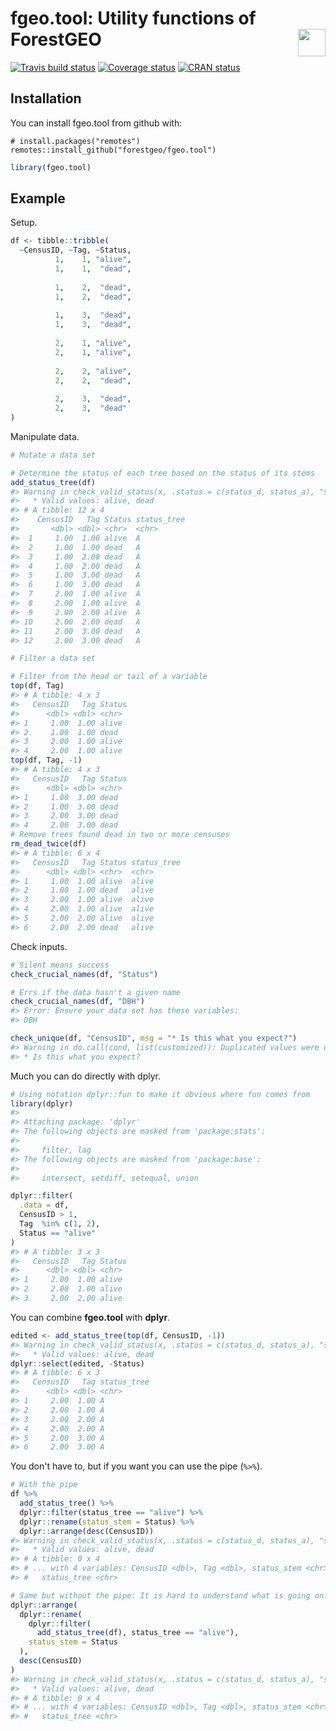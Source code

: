 
<!-- README.md is generated from README.Rmd. Please edit that file -->
fgeo.tool: Utility functions of ForestGEO <img src="https://i.imgur.com/39pvr4n.png" align="right" height=44 />
===============================================================================================================

[![Travis build status](https://travis-ci.org/forestgeo/fgeo.tool.svg?branch=master)](https://travis-ci.org/forestgeo/fgeo.tool) [![Coverage status](https://coveralls.io/repos/github/forestgeo/fgeo.tool/badge.svg)](https://coveralls.io/r/forestgeo/fgeo.tool?branch=master) [![CRAN status](http://www.r-pkg.org/badges/version/fgeo.tool)](https://cran.r-project.org/package=fgeo.tool)

Installation
------------

You can install fgeo.tool from github with:

    # install.packages("remotes")
    remotes::install_github("forestgeo/fgeo.tool")

``` r
library(fgeo.tool)
```

Example
-------

Setup.

``` r
df <- tibble::tribble(
  ~CensusID, ~Tag, ~Status,
          1,    1, "alive",
          1,    1,  "dead",
                           
          1,    2,  "dead",
          1,    2,  "dead",
                           
          1,    3,  "dead",
          1,    3,  "dead",
                           
          2,    1, "alive",
          2,    1, "alive",
                           
          2,    2, "alive",
          2,    2,  "dead",
                           
          2,    3,  "dead",
          2,    3,  "dead"
)
```

Manipulate data.

``` r
# Mutate a data set

# Determine the status of each tree based on the status of its stems
add_status_tree(df)
#> Warning in check_valid_status(x, .status = c(status_d, status_a), "status"): No observation has .status = D, A
#>   * Valid values: alive, dead
#> # A tibble: 12 x 4
#>    CensusID   Tag Status status_tree
#>       <dbl> <dbl> <chr>  <chr>      
#>  1     1.00  1.00 alive  A          
#>  2     1.00  1.00 dead   A          
#>  3     1.00  2.00 dead   A          
#>  4     1.00  2.00 dead   A          
#>  5     1.00  3.00 dead   A          
#>  6     1.00  3.00 dead   A          
#>  7     2.00  1.00 alive  A          
#>  8     2.00  1.00 alive  A          
#>  9     2.00  2.00 alive  A          
#> 10     2.00  2.00 dead   A          
#> 11     2.00  3.00 dead   A          
#> 12     2.00  3.00 dead   A

# Filter a data set

# Filter from the head or tail of a variable
top(df, Tag)
#> # A tibble: 4 x 3
#>   CensusID   Tag Status
#>      <dbl> <dbl> <chr> 
#> 1     1.00  1.00 alive 
#> 2     1.00  1.00 dead  
#> 3     2.00  1.00 alive 
#> 4     2.00  1.00 alive
top(df, Tag, -1)
#> # A tibble: 4 x 3
#>   CensusID   Tag Status
#>      <dbl> <dbl> <chr> 
#> 1     1.00  3.00 dead  
#> 2     1.00  3.00 dead  
#> 3     2.00  3.00 dead  
#> 4     2.00  3.00 dead
# Remove trees found dead in two or more censuses
rm_dead_twice(df)
#> # A tibble: 6 x 4
#>   CensusID   Tag Status status_tree
#>      <dbl> <dbl> <chr>  <chr>      
#> 1     1.00  1.00 alive  alive      
#> 2     1.00  1.00 dead   alive      
#> 3     2.00  1.00 alive  alive      
#> 4     2.00  1.00 alive  alive      
#> 5     2.00  2.00 alive  alive      
#> 6     2.00  2.00 dead   alive
```

Check inputs.

``` r
# Silent means success
check_crucial_names(df, "Status")

# Errs if the data hasn't a given name
check_crucial_names(df, "DBH")
#> Error: Ensure your data set has these variables:
#> DBH

check_unique(df, "CensusID", msg = "* Is this what you expect?")
#> Warning in do.call(cond, list(customized)): Duplicated values were detected
#> * Is this what you expect?
```

Much you can do directly with dplyr.

``` r
# Using notation dplyr::fun to make it obvious where fun comes from
library(dplyr)
#> 
#> Attaching package: 'dplyr'
#> The following objects are masked from 'package:stats':
#> 
#>     filter, lag
#> The following objects are masked from 'package:base':
#> 
#>     intersect, setdiff, setequal, union

dplyr::filter(
  .data = df,
  CensusID > 1,
  Tag  %in% c(1, 2),
  Status == "alive"
)
#> # A tibble: 3 x 3
#>   CensusID   Tag Status
#>      <dbl> <dbl> <chr> 
#> 1     2.00  1.00 alive 
#> 2     2.00  1.00 alive 
#> 3     2.00  2.00 alive
```

You can combine **fgeo.tool** with **dplyr**.

``` r
edited <- add_status_tree(top(df, CensusID, -1))
#> Warning in check_valid_status(x, .status = c(status_d, status_a), "status"): No observation has .status = D, A
#>   * Valid values: alive, dead
dplyr::select(edited, -Status)
#> # A tibble: 6 x 3
#>   CensusID   Tag status_tree
#>      <dbl> <dbl> <chr>      
#> 1     2.00  1.00 A          
#> 2     2.00  1.00 A          
#> 3     2.00  2.00 A          
#> 4     2.00  2.00 A          
#> 5     2.00  3.00 A          
#> 6     2.00  3.00 A
```

You don't have to, but if you want you can use the pipe (`%>%`).

``` r
# With the pipe
df %>% 
  add_status_tree() %>%
  dplyr::filter(status_tree == "alive") %>%
  dplyr::rename(status_stem = Status) %>%
  dplyr::arrange(desc(CensusID))
#> Warning in check_valid_status(x, .status = c(status_d, status_a), "status"): No observation has .status = D, A
#>   * Valid values: alive, dead
#> # A tibble: 0 x 4
#> # ... with 4 variables: CensusID <dbl>, Tag <dbl>, status_stem <chr>,
#> #   status_tree <chr>

# Same but without the pipe: It is hard to understand what is going on.
dplyr::arrange(
  dplyr::rename(
    dplyr::filter(
      add_status_tree(df), status_tree == "alive"), 
    status_stem = Status
  ), 
  desc(CensusID)
)
#> Warning in check_valid_status(x, .status = c(status_d, status_a), "status"): No observation has .status = D, A
#>   * Valid values: alive, dead
#> # A tibble: 0 x 4
#> # ... with 4 variables: CensusID <dbl>, Tag <dbl>, status_stem <chr>,
#> #   status_tree <chr>
```
